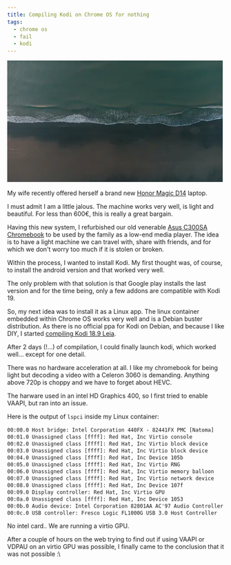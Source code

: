 ```yaml
---
title: Compiling Kodi on Chrome OS for nothing
tags:
  - chrome os
  - fail
  - kodi
---
```

![jonas leupe - unsplash](/assets/img/jonas-leupe-jRPxlHqc_no-unsplash.webp)

My wife recently offered herself a brand new [Honor Magic D14](https://www.hihonor.com/global/products/laptop/honor-magicbook14/) laptop.

I must admit I am a little jalous. The machine works very well, is light and beautiful. For less than 600€, this is really a great bargain.

Having this new system, I refurbished our old venerable [Asus C300SA Chromebook](https://www.asus.com/sg/Commercial-Laptops/ASUS-Chromebook-C300SA/specifications/) to be used by the family as a low-end media player. The idea is to have a light machine we can travel with, share with friends, and for which we don't worry too much if it is stolen or broken.

Within the process, I wanted to install Kodi. My first thought was, of course, to install the android version and that worked very well.

The only problem with that solution is that Google play installs the last version and for the time being, only a few addons are compatible with Kodi 19.

So, my next idea was to install it as a Linux app. The linux container embedded within Chrome OS works very well and is a Debian buster distribution. As there is no official ppa for Kodi on Debian, and because I like DIY, I started [compiling Kodi 18.9 Leia](https://github.com/xbmc/xbmc/blob/18.9-Leia/docs/README.Linux.md). 

After 2 days (!...) of compilation, I could finally launch kodi, which worked well... except for one detail.

There was no hardware acceleration at all. I like my chromebook for being light but decoding a video with a Celeron 3060 is demanding. Anything above 720p is choppy and we have to forget about HEVC.

The harware used in an intel HD Graphics 400, so I first tried to enable VAAPI, but ran into an issue.

Here is the output of `lspci` inside my Linux container:

```
00:00.0 Host bridge: Intel Corporation 440FX - 82441FX PMC [Natoma]
00:01.0 Unassigned class [ffff]: Red Hat, Inc Virtio console
00:02.0 Unassigned class [ffff]: Red Hat, Inc Virtio block device
00:03.0 Unassigned class [ffff]: Red Hat, Inc Virtio block device
00:04.0 Unassigned class [ffff]: Red Hat, Inc Device 105b
00:05.0 Unassigned class [ffff]: Red Hat, Inc Virtio RNG
00:06.0 Unassigned class [ffff]: Red Hat, Inc Virtio memory balloon
00:07.0 Unassigned class [ffff]: Red Hat, Inc Virtio network device
00:08.0 Unassigned class [ffff]: Red Hat, Inc Device 107f
00:09.0 Display controller: Red Hat, Inc Virtio GPU
00:0a.0 Unassigned class [ffff]: Red Hat, Inc Device 1053
00:0b.0 Audio device: Intel Corporation 82801AA AC'97 Audio Controller
00:0c.0 USB controller: Fresco Logic FL1000G USB 3.0 Host Controller
```

No intel card.. We are running a virtio GPU.

After a couple of hours on the web trying to find out if using VAAPI or VDPAU on an virtio GPU was possible, I finally came to the conclusion that it was not possible :\